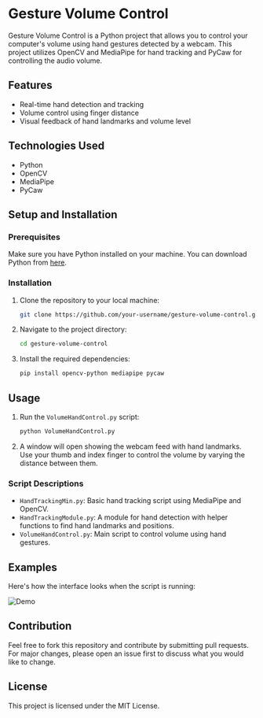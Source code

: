
# Gesture Volume Control

Gesture Volume Control is a Python project that allows you to control your computer's volume using hand gestures detected by a webcam. This project utilizes OpenCV and MediaPipe for hand tracking and PyCaw for controlling the audio volume.

## Features

- Real-time hand detection and tracking
- Volume control using finger distance
- Visual feedback of hand landmarks and volume level

## Technologies Used

- Python
- OpenCV
- MediaPipe
- PyCaw

## Setup and Installation

### Prerequisites

Make sure you have Python installed on your machine. You can download Python from [here](https://www.python.org/downloads/).

### Installation

1. Clone the repository to your local machine:
    ```bash
    git clone https://github.com/your-username/gesture-volume-control.git
    ```
2. Navigate to the project directory:
    ```bash
    cd gesture-volume-control
    ```
3. Install the required dependencies:
    ```bash
    pip install opencv-python mediapipe pycaw
    ```

## Usage

1. Run the `VolumeHandControl.py` script:
    ```bash
    python VolumeHandControl.py
    ```

2. A window will open showing the webcam feed with hand landmarks. Use your thumb and index finger to control the volume by varying the distance between them.

### Script Descriptions

- `HandTrackingMin.py`: Basic hand tracking script using MediaPipe and OpenCV.
- `HandTrackingModule.py`: A module for hand detection with helper functions to find hand landmarks and positions.
- `VolumeHandControl.py`: Main script to control volume using hand gestures.

## Examples

Here's how the interface looks when the script is running:

![Demo](path-to-your-demo-image.gif)

## Contribution

Feel free to fork this repository and contribute by submitting pull requests. For major changes, please open an issue first to discuss what you would like to change.

## License

This project is licensed under the MIT License.
